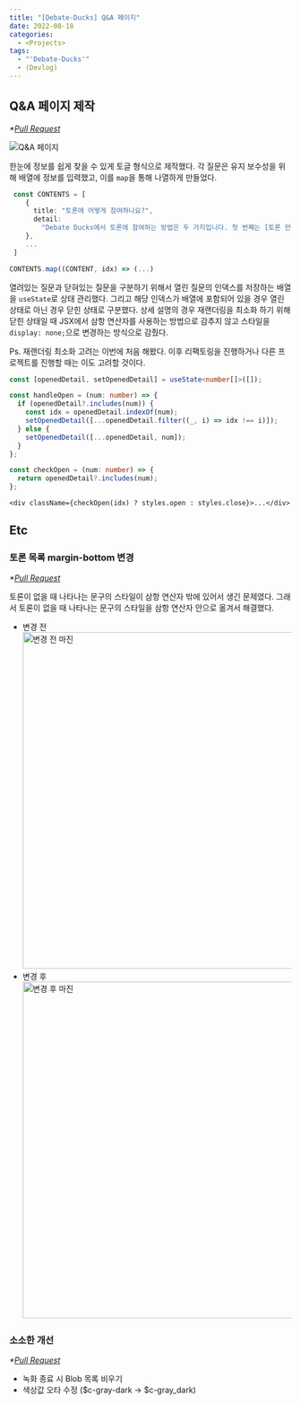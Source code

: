 ```yaml
---
title: "[Debate-Ducks] Q&A 페이지"
date: 2022-08-18
categories:
  - <Projects>
tags:
  - "'Debate-Ducks'"
  - (Devlog)
---
```


## Q&A 페이지 제작

_\*[Pull Request](https://github.com/SuSang-YuHee/Debate-Ducks-Client/pull/115)_

![Q&A 페이지](https://user-images.githubusercontent.com/84524514/185588313-f245a62a-cb1c-4b80-81e1-ed1319f89da8.gif)

한눈에 정보를 쉽게 찾을 수 있게 토글 형식으로 제작했다. 각 질문은 유지 보수성을 위해 배열에 정보를 입력했고, 이를 `map`을 통해 나열하게 만들었다.

```ts
 const CONTENTS = [
    {
      title: "토론에 어떻게 참여하나요?",
      detail:
        "Debate Ducks에서 토론에 참여하는 방법은 두 가지입니다. 첫 번째는 [토론 만들기]를 통해 토론을 만든 다음 참여자를 기다리는 것이고, 두 번째는 참여 가능한 토론에서 [참여하기]를 통해 다른 사람이 만든 토론에 참여하는 것입니다. 참여자가 있는 토론은 대기 중인 토론이 되며, 참여자는 [입장하기]를 통해 실시간 영상 토론방으로 입장할 수 있습니다. 실시간 영상 토론방에서 참여자가 모두 [준비]한 경우 토론이 시작됩니다.",
    },
    ...
 ]
```

```ts
CONTENTS.map((CONTENT, idx) => (...)
```

열려있는 질문과 닫혀있는 질문을 구분하기 위해서 열린 질문의 인덱스를 저장하는 배열을 `useState`로 상태 관리했다. 그리고 해당 인덱스가 배열에 포함되어 있을 경우 열린 상태로 아닌 경우 닫힌 상태로 구분했다. 상세 설명의 경우 재랜더링을 최소화 하기 위해 닫힌 상태일 때 JSX에서 삼항 연산자를 사용하는 방법으로 감추지 않고 스타일을 `display: none;`으로 변경하는 방식으로 감췄다.

Ps. 재랜더링 최소화 고려는 이번에 처음 해봤다. 이후 리팩토링을 진행하거나 다른 프로젝트를 진행할 때는 이도 고려할 것이다.

```ts
const [openedDetail, setOpenedDetail] = useState<number[]>([]);
```

```ts
const handleOpen = (num: number) => {
  if (openedDetail?.includes(num)) {
    const idx = openedDetail.indexOf(num);
    setOpenedDetail([...openedDetail.filter((_, i) => idx !== i)]);
  } else {
    setOpenedDetail([...openedDetail, num]);
  }
};

const checkOpen = (num: number) => {
  return openedDetail?.includes(num);
};
```

```tsx
<div className={checkOpen(idx) ? styles.open : styles.close}>...</div>
```

## Etc

### 토론 목록 margin-bottom 변경

_\*[Pull Request](https://github.com/SuSang-YuHee/Debate-Ducks-Client/pull/112)_

토론이 없을 때 나타나는 문구의 스타일이 삼항 연산자 밖에 있어서 생긴 문제였다. 그래서 토론이 없을 때 나타나는 문구의 스타일을 삼항 연산자 안으로 옮겨서 해결했다.

- 변경 전
  <img width="600" alt="변경 전 마진" src="https://user-images.githubusercontent.com/84524514/185164430-85ecdff0-63a0-45d8-9494-4da927626453.png">
- 변경 후
  <img width="600" alt="변경 후 마진" src="https://user-images.githubusercontent.com/84524514/185164501-f478ce90-3260-411c-90f4-724069713e31.png">

### 소소한 개선

_\*[Pull Request](https://github.com/SuSang-YuHee/Debate-Ducks-Client/pull/113)_

- 녹화 종료 시 Blob 목록 비우기
- 색상값 오타 수정 ($c-gray-dark -> $c-gray_dark)
